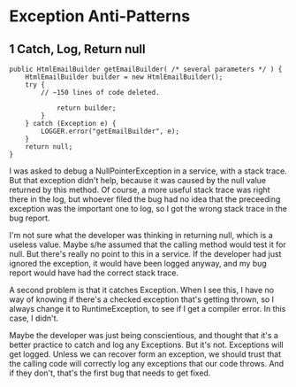 # Exception Anti-Patterns #
## 1 Catch, Log, Return null ##

    public HtmlEmailBuilder getEmailBuilder( /* several parameters */ ) {
        HtmlEmailBuilder builder = new HtmlEmailBuilder();
        try {
            // ~150 lines of code deleted.

                return builder;
            }
        } catch (Exception e) {
            LOGGER.error("getEmailBuilder", e);
        }
        return null;
    }

I was asked to debug a NullPointerException in a service, with a stack trace. But that exception didn't help, because it was caused by 
the null value returned by this method. Of course, a more useful stack trace was right there in the log, but whoever filed the
bug had no idea that the preceeding exception was the important one to log, so I got the wrong stack trace in the bug report.

I'm not sure what the developer was thinking in returning null, which is a useless value. Maybe s/he assumed that the calling method would test it for null. But there's really no point to this in a service. If the developer had just ignored the exception, it would have been logged anyway, and my bug report would have had the correct stack trace.

A second problem is that it catches Exception. When I see this, I have no way of knowing if there's a checked exception that's getting thrown, so I always change it to RuntimeException, to see if I get a compiler error. In this case, I didn't.

Maybe the developer was just being conscientious, and thought that it's a better practice to catch and log any Exceptions. But it's not. Exceptions will get logged. Unless we can recover form an exception, we should trust that the calling code will correctly log any exceptions that our code throws. And if they don't, that's the first bug that needs to get fixed.

